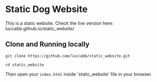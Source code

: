 # Static Dog Website

This is a static website. Check the live version here: luccabb.github.io/static_website/

## Clone and Running locally

`git clone https://github.com/luccabb/static_website.git`

`cd static_website`

Then open your `index.html` inside 'static_website' file in your browser. 
